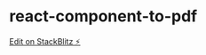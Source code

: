 # react-component-to-pdf

[Edit on StackBlitz ⚡️](https://stackblitz.com/edit/react-component-to-pdf)